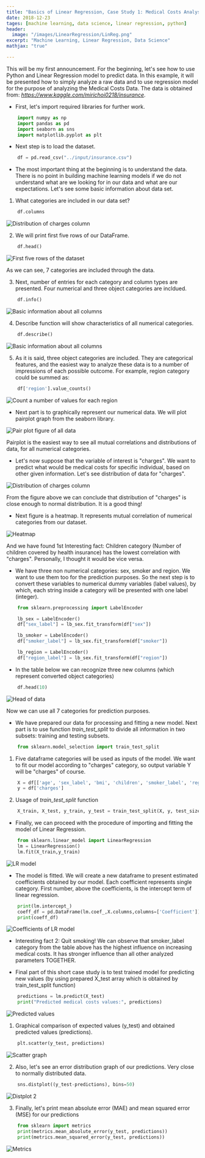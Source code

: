 ```yaml
---
title: "Basics of Linear Regression, Case Study 1: Medical Costs Analysis"
date: 2018-12-23
tages: [machine learning, data science, linear regression, python]
header:
  image: "/images/LinearRegression/LinReg.png"
excerpt: "Machine Learning, Linear Regression, Data Science"
mathjax: "true"

---
```

This will be my first announcement. For the beginning, let's see how to use Python and Linear Regression model to predict data. In this example, it will be presented how to simply analyze a raw data and to use regression model for the purpose of analyzing the Medical Costs Data. The data is obtained from: *https://www.kaggle.com/mirichoi0218/insurance*.

* First, let's import required libraries for further work.

```python
    import numpy as np
    import pandas as pd
    import seaborn as sns
    import matplotlib.pyplot as plt
```

* Next step is to load the dataset.

```python
    df = pd.read_csv("../input/insurance.csv")
```

*  The most important thing at the beginning is to understand the data. There is no point in building machine learning models if we do not understand what are we looking for in our data and what are our expectations. Let's see some basic information about data set.

  1. What categories are included in our data set?

```python
    df.columns
```
  <img src="{{ site.url }}{{ site.baseurl }}/images/LinearRegression/dfColumns.png" alt="Distribution of charges column">

  2. We will print first five rows of our DataFrame.

```python
    df.head()
```
<img src="{{ site.url }}{{ site.baseurl }}/images/LinearRegression/dfHead.png" alt="First five rows of the dataset">

  As we can see, 7 categories are included through the data.

  3. Next, number of entries for each category and column types are presented. Four numerical and three object categories are incldued.

```python
    df.info()
```
<img src="{{ site.url }}{{ site.baseurl }}/images/LinearRegression/dfInfo.png" alt="Basic information about all columns">

  4. Describe function will show  characteristics of all numerical categories.

```python
    df.describe()
```
<img src="{{ site.url }}{{ site.baseurl }}/images/LinearRegression/dfDescribe.png" alt="Basic information about all columns">

  5. As it is said, three object categories are included. They are categorical features, and the easiest way to analyze these data is to a number of impressions of each possible outcome. For example, region category could be summed as:

```python
    df['region'].value_counts()
```
<img src="{{ site.url }}{{ site.baseurl }}/images/LinearRegression/dfRegion.png" alt="Count a number of values for each region">


* Next part is to graphically represent our numerical data. We will plot pairplot graph from the seaborn library.

<img src="{{ site.url }}{{ site.baseurl }}/images/LinearRegression/PairPlot.png" alt="Pair plot figure of all data">

Pairplot is the easiest way to see all mutual correlations and distributions of data, for all numerical categories.

* Let's now suppose that the variable of interest is "charges". We want to predict what would be medical costs for specific individual, based on other given information. Let's see distribution of data for "charges".

<img src="{{ site.url }}{{ site.baseurl }}/images/LinearRegression/distplot.png" alt="Distribution of charges column">

From the figure above we can conclude that distribution of "charges" is close enough to normal distribution. It is a good thing!

* Next figure is a heatmap. It represents mutual correlation of numerical categories from our dataset.

<img src="{{ site.url }}{{ site.baseurl }}/images/LinearRegression/heatmap.png" alt="Heatmap">

And we have found 1st Interesting fact: Children category (Number of children covered by health insurance) has the lowest correlation with "charges". Personally, I thought it would be vice versa.

* We have three non numerical categories: sex, smoker and region. We want to use them too for the prediction purposes. So the next step is to convert these variables to numerical dummy variables (label values), by which, each string inside a category will be presented with one label (integer).

```python
    from sklearn.preprocessing import LabelEncoder

    lb_sex = LabelEncoder()
    df["sex_label"] = lb_sex.fit_transform(df["sex"])

    lb_smoker = LabelEncoder()
    df["smoker_label"] = lb_sex.fit_transform(df["smoker"])

    lb_region = LabelEncoder()
    df["region_label"] = lb_sex.fit_transform(df["region"])
```

* In the table below we can recognize three new columns (which represent converted object categories)

```python
    df.head(10)
```
<img src="{{ site.url }}{{ site.baseurl }}/images/LinearRegression/dfHead2.png" alt="Head of data">

Now we can use all 7 categories for prediction purposes.

* We have prepared our data for processing and fitting a new model. Next part is to use function *train_test_split* to divide all information in two subsets: training and testing subsets.

```python
    from sklearn.model_selection import train_test_split
```
  1. Five dataframe categories will be used as inputs of the model. We want to fit our model according to "charges" category, so output variable Y will be "charges" of course.

```python
    X = df[['age', 'sex_label', 'bmi', 'children', 'smoker_label', 'region_label']]
    y = df['charges']
```

  2. Usage of *train_test_split* function

```python
    X_train, X_test, y_train, y_test = train_test_split(X, y, test_size=0.4)
```

* Finally, we can proceed with the procedure of importing and fitting the model of Linear Regression.

```python
    from sklearn.linear_model import LinearRegression
    lm = LinearRegression()
    lm.fit(X_train,y_train)
```
<img src="{{ site.url }}{{ site.baseurl }}/images/LinearRegression/LRmodel.png" alt="LR model">

* The model is fitted. We will create a new dataframe to present estimated coefficients obtained by our model. Each coefficient represents single category. First number, above the coefficients, is the intercept term of linear regression.

```python
    print(lm.intercept_)
    coeff_df = pd.DataFrame(lm.coef_,X.columns,columns=['Coefficient'])
    print(coeff_df)
```
<img src="{{ site.url }}{{ site.baseurl }}/images/LinearRegression/coeff.png" alt="Coefficients of LR model">

* Interesting fact 2: Quit smoking! We can observe that smoker_label category from the table above has the highest influence on increasing medical costs. It has stronger influence than all other analyzed parameters TOGETHER.

* Final part of this short case study is to test trained model for predicting new values (by using prepared X_test array which is obtained by train_test_split function)

```python
    predictions = lm.predict(X_test)
    print("Predicted medical costs values:", predictions)
```
<img src="{{ site.url }}{{ site.baseurl }}/images/LinearRegression/PredictedValues.png" alt="Predicted values">

  1. Graphical comparison of expected values (y_test) and obtained predicted values (predictions).

```python
    plt.scatter(y_test, predictions)
```

<img src="{{ site.url }}{{ site.baseurl }}/images/LinearRegression/scatter.png" alt="Scatter graph">

  2. Also, let's see an error distribution graph of our predictions. Very close to normally distributed data.

```python
    sns.distplot((y_test-predictions), bins=50)
```
<img src="{{ site.url }}{{ site.baseurl }}/images/LinearRegression/distplot2.png" alt="Distplot 2">

  3. Finally, let's print mean absolute error (MAE) and mean squared error (MSE) for our predictions

```python
    from sklearn import metrics
    print(metrics.mean_absolute_error(y_test, predictions))
    print(metrics.mean_squared_error(y_test, predictions))
```

<img src="{{ site.url }}{{ site.baseurl }}/images/LinearRegression/metrics.png" alt="Metrics">
